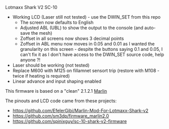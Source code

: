 Lotmaxx Shark V2 SC-10


* Working LCD (Laser still not tested) - use the DWIN_SET from this repo
    * The screen now defaults to English
    * Adjusted ABL (UBL) to show the output to the console (and auto-save the mesh)
    * Zoffset in all screens now shows 3 decimal points
    * Zoffset in ABL menu now moves in 0.05 and 0.01 as I wanted the granularity on this screen - despite the buttons saying 0.1 and 0.05, I can't fix it as I don't have access to the DWIN_SET source code, help anyone ?!
* Laser should be working (not tested)
* Replace M600 with M125 on fillamnet sensort trip (restore with M108 - twice if heating is required)
* Linear advance and input shaping enabled

This firmware is based on a "clean" 2.1.2.1 [Marlin](https://github.com/MarlinFirmware/)

The pinouts and LCD code came from these projects:   
* https://github.com/EfelerGibi/Marlin-Mod-For-Lotmaxx-Shark-v2 
* https://github.com/sm3dp/firmware_marlin2.0 
* https://github.com/spinixguy/sc-10-shark-v2-firmware

